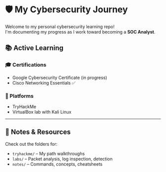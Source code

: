 # 🛡️ My Cybersecurity Journey

Welcome to my personal cybersecurity learning repo!  
I'm documenting my progress as I work toward becoming a **SOC Analyst**.

## 📚 Active Learning

### 🎓 Certifications
- Google Cybersecurity Certificate (in progress)
- Cisco Networking Essentials ✅

### 🧠 Platforms
- TryHackMe
- VirtualBox lab with Kali Linux

---

## 🧾 Notes & Resources

Check out the folders for:
- `tryhackme/` – My path walkthroughs
- `labs/` – Packet analysis, log inspection, detection
- `notes/` – Commands, concepts, cheatsheets
